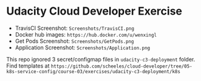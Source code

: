 # Udacity Cloud Developer Exercise


- TravisCI Screenshot: `Screenshots/TravisCI.png`
- Docker hub images: `https://hub.docker.com/u/wenxingl`
- Get Pods Screenshot: `Screenshots/GetPods.png`
- Application Screenshot: `Screenshots/Application.png`



This repo ignored 3 secret/configmap files in `udacity-c3-deployment` folder.
Find templates at `https://github.com/scheeles/cloud-developer/tree/05-k8s-service-config/course-03/exercises/udacity-c3-deployment/k8s`